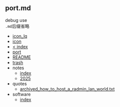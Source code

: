 ## port.md

debug use  
`.md`后缀省略  

- [icon_lq](/icon_lq.png)
- [icon](/icon.png)
- [< index](/index)
- [port](/port)
- [README](/README)
- [trash](/trash)
- notes
  - [index](/notes/index)
  - [2025](/notes/2025)
- quotes
  - [archived_how_to_host_a_radmin_lan_world.txt](/quotes/archived_how_to_host_a_radmin_lan_world.txt)
- software
  - [index](/software/index.md)